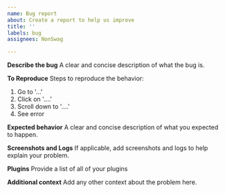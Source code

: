 ```yaml
---
name: Bug report
about: Create a report to help us improve
title: ''
labels: bug
assignees: NonSwag

---
```


**Describe the bug**
A clear and concise description of what the bug is.

**To Reproduce**
Steps to reproduce the behavior:
1. Go to '...'
2. Click on '....'
3. Scroll down to '....'
4. See error

**Expected behavior**
A clear and concise description of what you expected to happen.

**Screenshots and Logs**
If applicable, add screenshots and logs to help explain your problem.

**Plugins**
Provide a list of all of your plugins

**Additional context**
Add any other context about the problem here.
